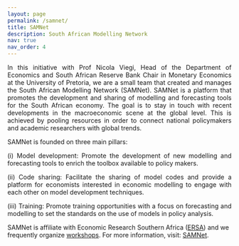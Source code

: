 ```yaml
---
layout: page
permalink: /samnet/
title: SAMNet
description: South African Modelling Network
nav: true
nav_order: 4
---
```

<p align="justify"> In this initiative with Prof Nicola Viegi, Head of the Department of Economics and South African Reserve Bank Chair in Monetary Economics at the University of Pretoria, we are a small team that created and manages the South African Modelling Network (SAMNet). SAMNet is a platform that promotes the development and sharing of modelling and forecasting tools for the South African economy. The goal is to stay in touch with recent developments in the macroeconomic scene at the global level. This is achieved by pooling resources in order to connect national policymakers and academic researchers with global trends.</p>

SAMNet is founded on three main pillars:
<p align="justify">
(i) Model development: Promote the development of new modelling and forecasting tools to enrich the toolbox available to policy makers.</p>

<p align="justify"> (ii) Code sharing: Facilitate the sharing of model codes and provide a platform for economists interested in economic modelling to engage with each other on model development techniques.</p>

<p align="justify"> (iii) Training: Promote training opportunities with a focus on forecasting and modelling to set the standards on the use of models in policy analysis.</p>

 SAMNet is affiliate with Economic Research Southern Africa ([ERSA](https://econrsa.org)) and we frequently organize [workshops](https://samnet.org.za/training-workshops/past-events/). For more information, visit: [SAMNet](https://samnet.org.za/).
